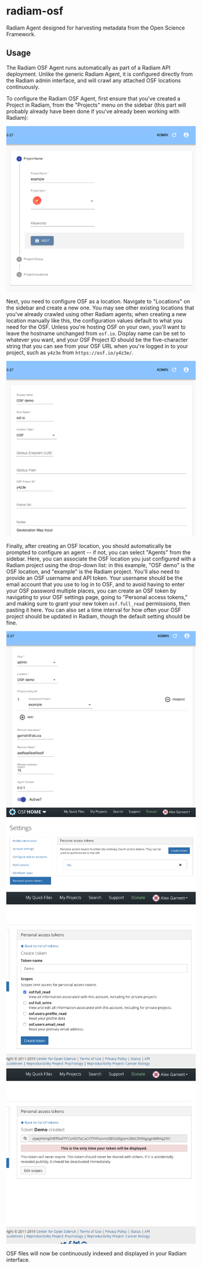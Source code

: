 # radiam-osf

Radiam Agent designed for harvesting metadata from the Open Science Framework.

## Usage

The Radiam OSF Agent runs automatically as part of a Radiam API deployment. Unlike the generic Radiam Agent, it is configured directly from the Radiam admin interface, and will crawl any attached OSF locations continuously.

To configure the Radiam OSF Agent, first ensure that you've created a Project in Radiam, from the "Projects" menu on the sidebar (this part will probably already have been done if you've already been working with Radiam):

![projects screenshot](readme_images/radiam-project.png)

Next, you need to configure OSF as a location. Navigate to "Locations" on the sidebar and create a new one. You may see other existing locations that you've already crawled using other Radiam agents; when creating a new location manually like this, the configuration values default to what you need for the OSF. Unless you're hosting OSF on your own, you'll want to leave the hostname unchanged from `osf.io`. Display name can be set to whatever you want, and your OSF Project ID should be the five-character string that you can see from your OSF URL when you're logged in to your project, such as `y4z3e` from `https://osf.io/y4z3e/`.

![location screenshot](readme_images/radiam-location.png)

Finally, after creating an OSF location, you should automatically be prompted to configure an agent -- if not, you can select "Agents" from the sidebar. Here, you can associate the OSF location you just configured with a Radiam project using the drop-down list: in this example, "OSF demo" is the OSF location, and "example" is the Radiam project. You'll also need to provide an OSF username and API token. Your username should be the email account that you use to log in to OSF, and to avoid having to enter your OSF password multiple places, you can create an OSF token by navigating to your OSF settings page, going to "Personal access tokens," and making sure to grant your new token `osf.full_read` permissions, then pasting it here. You can also set a time interval for how often your OSF project should be updated in Radiam, though the default setting should be fine.

![agent screenshot](readme_images/radiam-agent.png)
![osf settings](readme_images/osf-settings.png)
![osf scope](readme_images/osf-scope.png)
![osf token](readme_images/osf-token.png)

OSF files will now be continuously indexed and displayed in your Radiam interface.
